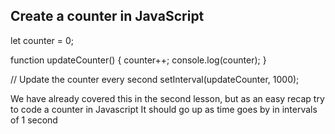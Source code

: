 ## Create a counter in JavaScript
 let counter = 0;

function updateCounter() {
  counter++;
  console.log(counter);
}

// Update the counter every second
setInterval(updateCounter, 1000);



We have already covered this in the second lesson, but as an easy recap try to code a counter in Javascript
It should go up as time goes by in intervals of 1 second